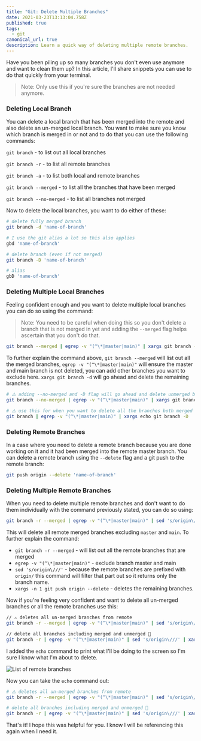 ```yaml
---
title: "Git: Delete Multiple Branches"
date: 2021-03-23T13:13:04.758Z
published: true
tags:
  - git
canonical_url: true
description: Learn a quick way of deleting multiple remote branches.
---
```

Have you been piling up so many branches you don't even use anymore and want to clean them up? In this article, I'll share snippets you can use to do that quickly from your terminal.

> Note: Only use this if you're sure the branches are not needed anymore.

### Deleting Local Branch

You can delete a local branch that has been merged into the remote and also delete an un-merged local branch. You want to make sure you know which branch is merged in or not and to do that you can use the following commands:

`git branch` - to list out all local branches

`git branch -r` - to list all remote branches

`git branch -a` - to list both local and remote branches

`git branch --merged` - to list all the branches that have been merged

`git branch --no-merged` - to list all branches not merged

Now to delete the local branches, you want to do either of these:

```bash
# delete fully merged branch
git branch -d 'name-of-branch' 

# I use the git alias a lot so this also applies
gbd 'name-of-branch'

# delete branch (even if not merged)
git branch -D 'name-of-branch'

# alias 
gbD 'name-of-branch'
```

### Deleting Multiple Local Branches

Feeling confident enough and you want to delete multiple local branches you can do so using the command:

> Note: You need to be careful when doing this so you don't delete a branch that is not merged in yet and adding the `--merged` flag helps ascertain that you don't do that.

```bash
git branch --merged | egrep -v "(^\*|master|main)" | xargs git branch -d
```

To further explain the command above, `git branch --merged` will list out all the merged branches, `egrep -v "(^\*|master|main)"` will ensure the master and main branch is not deleted,  you can add other branches you want to exclude here. `xargs git branch -d` will go ahead and delete the remaining branches.

```bash
# ⚠️ adding --no-merged and -D flag will go ahead and delete unmerged branches
git branch --no-merged | egrep -v "(^\*|master|main)" | xargs git branch -D

# ⚠️ use this for when you want to delete all the branches both merged and unmerged
git branch | egrep -v "(^\*|master|main)" | xargs echo git branch -D
```

### Deleting Remote Branches

In a case where you need to delete a remote branch because you are done working on it and it had been merged into the remote master branch. You can delete a remote branch using the `--delete` flag and a git push to the remote branch:

```bash
git push origin --delete 'name-of-branch'
```

### Deleting Multiple Remote Branches

When you need to delete multiple remote branches and don't want to do them individually with the command previously stated, you can do so using:

```bash
git branch -r --merged | egrep -v "(^\*|master|main)" | sed 's/origin\///' | xargs -n 1 git push origin --delete
```

This will delete all remote merged branches excluding `master` and `main`. To further explain the command:

* `git branch -r --merged` - will list out all the remote branches that are merged
* `egrep -v "(^\*|master|main)"` - exclude branch master and main
* `sed 's/origin\///'` - because the remote branches are prefixed with `origin/` this command will filter that part out so it returns only the branch name.
* `xargs -n 1 git push origin --delete` - deletes the remaining branches.

Now if you're feeling very confident and want to delete all un-merged branches or all the remote branches use this:

```bash
// ⚠️ deletes all un-merged branches from remote 
git branch -r --merged | egrep -v "(^\*|master|main)" | sed 's/origin\///' | xargs -n 1 echo git push origin --delete

// delete all branches including merged and unmerged 🙊 
git branch -r | egrep -v "(^\*|master|main)" | sed 's/origin\///' | xargs -n 1 echo git push origin --delete
```

I added the `echo` command to print what I'll be doing to the screen so I'm sure I know what I'm about to delete.

![List of remote branches](/images/uploads/screenshot-2021-03-23-at-14.09.22.png)

Now you can take the `echo` command out:

```bash
# ⚠️ deletes all un-merged branches from remote 
git branch -r --merged | egrep -v "(^\*|master|main)" | sed 's/origin\///' | xargs -n 1 git push origin --delete

# delete all branches including merged and unmerged 🙊 
git branch -r | egrep -v "(^\*|master|main)" | sed 's/origin\///' | xargs -n 1 git push origin --delete
```

That's it! I hope this was helpful for you. I know I will be referencing this again when I need it.